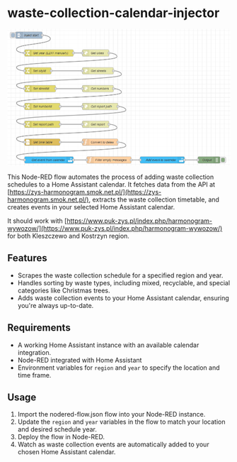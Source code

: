 # waste-collection-calendar-injector

![Waste disposal automation](Waste%20disposal%20automation.png)

This Node-RED flow automates the process of adding waste collection schedules to a Home Assistant calendar. It fetches data from the API at [https://zys-harmonogram.smok.net.pl/](https://zys-harmonogram.smok.net.pl/), extracts the waste collection timetable, and creates events in your selected Home Assistant calendar.

It should work with [https://www.puk-zys.pl/index.php/harmonogram-wywozow/](https://www.puk-zys.pl/index.php/harmonogram-wywozow/) for both Kleszczewo and Kostrzyn region.

## Features

- Scrapes the waste collection schedule for a specified region and year.
- Handles sorting by waste types, including mixed, recyclable, and special categories like Christmas trees.
- Adds waste collection events to your Home Assistant calendar, ensuring you're always up-to-date.

## Requirements

- A working Home Assistant instance with an available calendar integration.
- Node-RED integrated with Home Assistant
- Environment variables for `region` and `year` to specify the location and time frame.

## Usage

1. Import the nodered-flow.json flow into your Node-RED instance.
2. Update the `region` and `year` variables in the flow to match your location and desired schedule year.
3. Deploy the flow in Node-RED.
4. Watch as waste collection events are automatically added to your chosen Home Assistant calendar.
